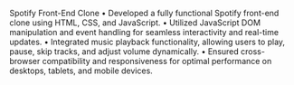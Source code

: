  Spotify Front-End Clone
 • Developed a fully functional Spotify front-end clone using HTML, CSS, and JavaScript.
 • Utilized JavaScript DOM manipulation and event handling for seamless interactivity and real-time updates.
 • Integrated music playback functionality, allowing users to play, pause, skip tracks, and adjust volume dynamically.
 • Ensured cross-browser compatibility and responsiveness for optimal performance on desktops, tablets, and mobile
 devices.
